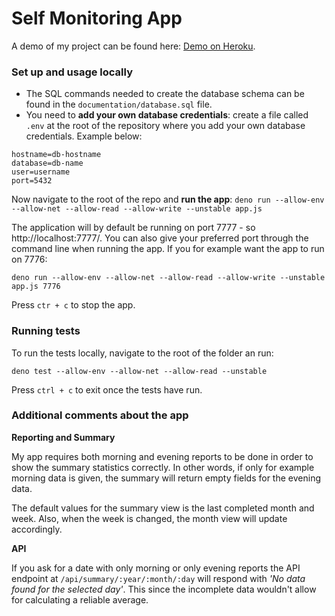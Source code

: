 # Self Monitoring App

A demo of my project can be found here: [Demo on Heroku](https://self-monitoring.herokuapp.com/).

### Set up and usage locally

- The SQL commands needed to create the database schema can be found in the `documentation/database.sql` file.
- You need to __add your own database credentials__: create a file called `.env` at the root of the repository where you add your own database credentials. Example below:

```
hostname=db-hostname
database=db-name
user=username
port=5432
```

Now navigate to the root of the repo and __run the app__:
`deno run --allow-env --allow-net --allow-read --allow-write --unstable app.js`

The application will by default be running on port 7777 - so http://localhost:7777/. You can also give your preferred port through the command line when running the app. If you for example want the app to run on 7776:

`deno run --allow-env --allow-net --allow-read --allow-write --unstable app.js 7776`

Press `ctr + c` to stop the app.

### Running tests

To run the tests locally, navigate to the root of the folder an run:

`deno test --allow-env --allow-net --allow-read --unstable`

Press `ctrl + c` to exit once the tests have run.

### Additional comments about the app

__Reporting and Summary__

My app requires both morning and evening reports to be done in order to show the summary statistics correctly. In other words, if only for example morning data is given, the summary will return empty fields for the evening data.

The default values for the summary view is the last completed month and week. Also, when the week is changed, the month view will update accordingly. 

__API__

If you ask for a date with only morning or only evening reports the API endpoint at `/api/summary/:year/:month/:day` will respond with *'No data found for the selected day'*. This since the incomplete data wouldn't allow for calculating a reliable average.